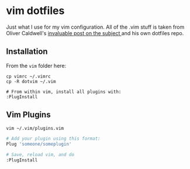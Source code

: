 # vim dotfiles

Just what I use for my vim configuration. All of the .vim stuff is taken from 
Oliver Caldwell's [ invaluable post on the subject ](http://oli.me.uk/2015/06/17/wrangling-javascript-with-vim/)
and his own dotfiles repo.

## Installation

From the `vim` folder here:

```
cp vimrc ~/.vimrc
cp -R dotvim ~/.vim

# From within vim, install all plugins with:
:PlugInstall
```

## Vim Plugins

```sh
vim ~/.vim/plugins.vim

# Add your plugin using this format:
Plug 'someone/someplugin'

# Save, reload vim, and do 
:PlugInstall
```
